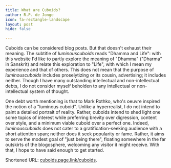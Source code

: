 ```yaml
---
title: What are Cuboids?
author: R.P. de Jonge
icon: fa-rectangle-landscape
layout: post
hide: false

---
```


<p>Cuboids can be considered blog posts. But that doesn't exhaust their meaning. The subtitle of <i>luminouscuboids</i> reads "Dhamma and Life": with this website I'd like to partly explore the meaning of "Dhamma" ("Dharma" in Sanskrit) and relate this exploration to "Life", with which I mean my experience and that of others. This does not mean that the purpose of <i>luminouscuboids</i> includes proselytizing or its cousin, advertising; it includes neither. Though I have many outstanding intellectual and non-intellectual debts, I do not consider myself beholden to any intellectual or non-intellectual system of thought.</p>

<p>One debt worth mentioning is that to Mark Rothko, who's oeuvre inspired the notion of a "luminous cuboid". Unlike a hyperrealist, I do not intend to paint a detailed portrait of reality. Rather, cuboids intend to shed light one some topics of interest while preferring brevity over digression, content over style, and a minimum viable cuboid over a perfect one. Indeed, <i>luminouscuboids</i> does not cater to a gratification-seeking audience with a short attention span; neither does it seek popularity or fame. Rather, it aims to serve the modest goal of "just being there", floating somewhere in the far outskirts of the blogosphere, welcoming any visitor it might receive. With that, I hope to have said enough to get started.</p>

<p>Shortened URL: <a href="https://cuboids.page.link/cuboids">cuboids.page.link/cuboids</a>.</p>
